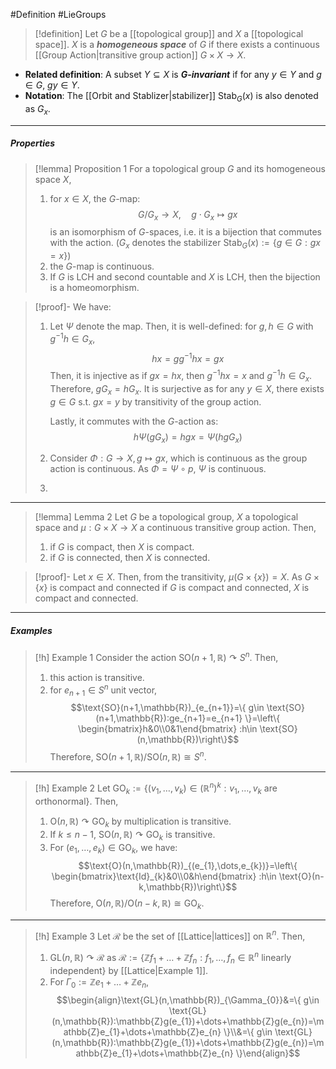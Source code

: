 #Definition #LieGroups 

> [!definition]
> Let $G$ be a [[topological group]] and $X$ a [[topological space]]. $X$ is a ***homogeneous space*** of $G$ if there exists a continuous [[Group Action|transitive group action]] $G\times X\to X$.
- **Related definition**: A subset $Y\subseteq X$ is ***$G$-invariant***  if for any $y\in Y$ and $g\in G$, $gy\in Y$.
- **Notation**: The [[Orbit and Stablizer|stabilizer]] $\text{Stab}_{G}(x)$ is also denoted as $G_{x}$.
---
##### Properties

> [!lemma] Proposition 1
> For a topological group $G$ and its homogeneous space $X$, 
> 1. for $x\in X$, the $G$-map: $$G/G_{x}\to X,\quad g\cdot G_{x}\mapsto gx$$is an isomorphism of $G$-spaces, i.e. it is a bijection that commutes with the action. ($G_{x}$ denotes the stabilizer $\text{Stab}_{G}(x):=\{ g\in G:gx=x \}$)
> 2. the $G$-map is continuous.
> 3. If $G$ is LCH and second countable and $X$ is LCH, then the bijection is a homeomorphism.

> [!proof]-
> We have:
> 1. Let $\Psi$ denote the map. Then, it is well-defined: for $g,h\in G$ with $g^{-1}h\in G_{x}$, $$hx=g g^{-1}hx=gx$$Then, it is injective as if $gx=hx$, then $g^{-1}hx=x$ and $g^{-1}h\in G_{x}$. Therefore, $gG_{x}=hG_{x}$. It is surjective as for any $y\in X$, there exists $g\in G$ s.t. $gx=y$ by transitivity of the group action.
>    
>    Lastly, it commutes with the $G$-action as: $$h\Psi(gG_{x})=hgx=\Psi(hgG_{x})$$
> 2. Consider $\Phi:G\to X,g\mapsto gx$, which is continuous as the group action is continuous. As $\Phi=\Psi \circ p$, $\Psi$ is continuous.
> 3. 
---
> [!lemma] Lemma 2
> Let $G$ be a topological group, $X$ a topological space and $\mu:G\times X\to X$ a continuous transitive group action. Then,
> 1. if $G$ is compact, then $X$ is compact.
> 2. if $G$ is connected, then $X$ is connected.

> [!proof]-
> Let $x\in X$. Then, from the transitivity, $\mu(G\times \{ x \})=X$. As $G\times \{ x \}$ is compact and connected if $G$ is compact and connected, $X$ is compact and connected.
> 
---
##### Examples
> [!h] Example 1
> Consider the action $\text{SO}(n+1,\mathbb{R})\curvearrowright S^n$. Then, 
> 1. this action is transitive.
> 2. for $e_{n+1}\in S^n$ unit vector, $$\text{SO}(n+1,\mathbb{R})_{e_{n+1}}=\{ g\in \text{SO}(n+1,\mathbb{R}):ge_{n+1}=e_{n+1} \}=\left\{ \begin{bmatrix}h&0\\0&1\end{bmatrix} :h\in \text{SO}(n,\mathbb{R})\right\}$$Therefore, $\text{SO}(n+1,\mathbb{R}) / \text{SO}(n,\mathbb{R})\cong S^n$.
---
> [!h] Example 2
> Let $\text{GO}_{k}:=\{ (v_{1},\dots,v_{k})\in (\mathbb{R}^n)^k:v_{1},\dots,v_{k}\text{ are orthonormal} \}$. Then, 
> 1. $\text{O}(n,\mathbb{R})\curvearrowright\text{GO}_{k}$ by multiplication is transitive.
> 2. If $k\leq n-1$, $\text{SO}(n,\mathbb{R})\curvearrowright \text{GO}_{k}$ is transitive.
> 3. For $(e_{1},\dots,e_{k})\in \text{GO}_{k}$, we have: $$\text{O}(n,\mathbb{R})_{(e_{1},\dots,e_{k})}=\left\{ \begin{bmatrix}\text{Id}_{k}&0\\0&h\end{bmatrix} :h\in \text{O}(n-k,\mathbb{R})\right\}$$Therefore, $\text{O}(n,\mathbb{R}) / \text{O}(n-k,\mathbb{R})\cong \text{GO}_{k}$.
---
> [!h] Example 3
> Let $\mathcal{R}$ be the set of [[Lattice|lattices]] on $\mathbb{R}^n$. Then, 
> 1. $\text{GL}(n,\mathbb{R})\curvearrowright \mathcal{R}$ as $\mathcal{R}:=\{ \mathbb{Z}f_{1}+\dots+\mathbb{Z}f_{n}:f_{1},\dots,f_{n}\in \mathbb{R}^n\text{ linearly independent} \}$ by [[Lattice|Example 1]].
> 2. For $\Gamma_{0}:=\mathbb{Z}e_{1}+\dots+\mathbb{Z}e_{n}$, $$\begin{align}\text{GL}(n,\mathbb{R})_{\Gamma_{0}}&=\{ g\in \text{GL}(n,\mathbb{R}):\mathbb{Z}g(e_{1})+\dots+\mathbb{Z}g(e_{n})=\mathbb{Z}e_{1}+\dots+\mathbb{Z}e_{n} \}\\&=\{ g\in \text{GL}(n,\mathbb{R}):\mathbb{Z}g(e_{1})+\dots+\mathbb{Z}g(e_{n})=\mathbb{Z}e_{1}+\dots+\mathbb{Z}e_{n} \}\end{align}$$